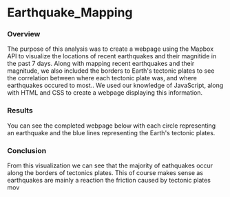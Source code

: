 # Earthquake_Mapping

### Overview
  The purpose of this analysis was to create a webpage using the Mapbox API to visualize the locations of recent earthquakes and their magnitide in the past 7 days. Along with mapping recent earthquakes and their magnitude, we also included the borders to Earth's tectonic plates to see the correlation between where each tectonic plate was, and where earthquakes occured to most..
 We used our knowledge of JavaScript, along with HTML and CSS to create a webpage displaying this information.


### Results
You can see the completed webpage below with each circle representing an earthquake and the blue lines representing the Earth's tectonic plates.


### Conclusion
From this visualization we can see that the majority of eathquakes occur along the borders of tectonics plates. This of course makes sense as earthquakes are mainly a reaction the friction caused by tectonic plates mov
